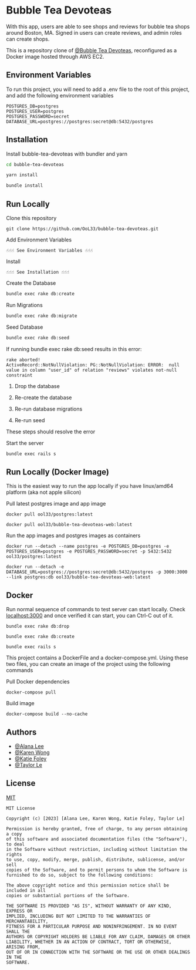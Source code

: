 # Bubble Tea Devoteas

With this app, users are able to see shops and reviews for bubble tea shops around Boston, MA. Signed in users can create reviews, and admin roles can create shops.

This is a repository clone of [@Bubble Tea Devoteas](https://github.com/OoL33/bubble-tea-shop-reviews), reconfigured as a Docker image hosted through AWS EC2.

## Environment Variables

To run this project, you will need to add a .env file to the root of this project, and add the following environment variables

```
POSTGRES_DB=postgres
POSTGRES_USER=postgres
POSTGRES_PASSWORD=secret
DATABASE_URL=postgres://postgres:secret@db:5432/postgres
```

## Installation

Install bubble-tea-devoteas with bundler and yarn

```bash
cd bubble-tea-devoteas

yarn install

bundle install
```

## Run Locally

Clone this repository

```
git clone https://github.com/OoL33/bubble-tea-devoteas.git
```

Add Environment Variables

```
☝️☝️☝️ See Environment Variables ☝️☝️☝️
```

Install

```
☝️☝️☝️ See Installation ☝️☝️☝️
```

Create the Database

```bash
bundle exec rake db:create
```

Run Migrations

```bash
bundle exec rake db:migrate
```

Seed Database

```bash
bundle exec rake db:seed
```

If running bundle exec rake db:seed results in this error:

```
rake aborted!
ActiveRecord::NotNullViolation: PG::NotNullViolation: ERROR:  null value in column "user_id" of relation "reviews" violates not-null constraint
```

1. Drop the database

2. Re-create the database

3. Re-run database migrations

4. Re-run seed

These steps should resolve the error

Start the server

```bash
bundle exec rails s
```

## Run Locally (Docker Image)

This is the easiest way to run the app locally if you have linux/amd64 platform (aka not apple silicon)

Pull latest postgres image and app image

```
docker pull ool33/postgres:latest

docker pull ool33/bubble-tea-devoteas-web:latest
```

Run the app images and postgres images as containers

```
docker run --detach --name postgres -e POSTGRES_DB=postgres -e POSTGRES_USER=postgres -e POSTGRES_PASSWORD=secret -p 5432:5432 ool33/postgres:latest

docker run --detach -e DATABASE_URL=postgres://postgres:secret@db:5432/postgres -p 3000:3000 --link postgres:db ool33/bubble-tea-devoteas-web:latest
```

## Docker

Run normal sequence of commands to test server can start locally. Check [localhost:3000](http://localhost:3000) and once verified it can start, you can Ctrl-C out of it.

    bundle exec rake db:drop

    bundle exec rake db:create

    bundle exec rails s

This project contains a DockerFile and a docker-compose.yml. Using these two files, you can create an image of the project using the following commands

Pull Docker dependencies

    docker-compose pull

Build image

    docker-compose build --no-cache

## Authors

- [@Alana Lee](https://github.com/OoL33)
- [@Karen Wong](https://github.com/kwong402)
- [@Katie Foley](https://github.com/katief906)
- [@Taylor Le](https://github.com/taylorkle)

## License

[MIT](https://choosealicense.com/licenses/mit/)

```
MIT License

Copyright (c) [2023] [Alana Lee, Karen Wong, Katie Foley, Taylor Le]

Permission is hereby granted, free of charge, to any person obtaining a copy
of this software and associated documentation files (the "Software"), to deal
in the Software without restriction, including without limitation the rights
to use, copy, modify, merge, publish, distribute, sublicense, and/or sell
copies of the Software, and to permit persons to whom the Software is
furnished to do so, subject to the following conditions:

The above copyright notice and this permission notice shall be included in all
copies or substantial portions of the Software.

THE SOFTWARE IS PROVIDED "AS IS", WITHOUT WARRANTY OF ANY KIND, EXPRESS OR
IMPLIED, INCLUDING BUT NOT LIMITED TO THE WARRANTIES OF MERCHANTABILITY,
FITNESS FOR A PARTICULAR PURPOSE AND NONINFRINGEMENT. IN NO EVENT SHALL THE
AUTHORS OR COPYRIGHT HOLDERS BE LIABLE FOR ANY CLAIM, DAMAGES OR OTHER
LIABILITY, WHETHER IN AN ACTION OF CONTRACT, TORT OR OTHERWISE, ARISING FROM,
OUT OF OR IN CONNECTION WITH THE SOFTWARE OR THE USE OR OTHER DEALINGS IN THE
SOFTWARE.
```
